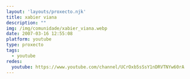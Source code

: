 ```yaml
---
layout: 'layouts/proxecto.njk'
title: xabier viana
description: ""
img: /img/comunidade/xabier_viana.webp
date: 2007-03-16 12:55:08
platform: youtube
type: proxecto
tags:
  - youtube
redes:
  youtube: https://www.youtube.com/channel/UCrOxb5sSsY1nDRVTNYw60rA
---
```

